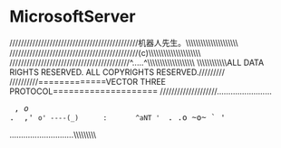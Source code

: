 # MicrosoftServer
/////////////////////////////////////////////机器人先生。\\\\\\\\\\\\\\\\\\\\\\\\\\\\\\\\\\\\\\\\\\
/////////////////////////////////////////////(c)\\\\\\\\\\\\\\\\\\\\\\\\\\\\\\\\\\\\\\\\\\\
//////////////////////////////////////////^.....^\\\\\\\\\\\\\\\\\\\\\\\\\\\\\\\\\\\\\\
\\\\\\\\\\\\\\\\\\\\\\\\ALL DATA RIGHTS RESERVED. ALL COPYRIGHTS RESERVED./////////
//////////=============VECTOR THREE PROTOCOL====================
////////////////////........................<pre class="">          ,
         _o_
    ._ ,'   `o'
----(_)      :       ^aNT
    '  `.   .o
         ~o~  `
          '
</pre>............................\\\\\\\\\\\\\\\\\\
